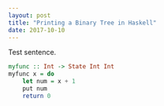 ```yaml
---
layout: post
title: "Printing a Binary Tree in Haskell"
date: 2017-10-10
---
```


Test sentence.

```haskell
myfunc :: Int -> State Int Int
myfunc x = do
    let num = x + 1
    put num
    return 0
```
